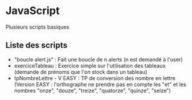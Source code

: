 # JavaScript
Plusieurs scripts basiques

## Liste des scripts
- "boucle alert.js" : Fait une boucle de n alerts (n est demandé à l'user)
- exerciceTableau : Exercice simple sur l'utilisation des tableaux (demande de prénoms que l'on stock dans un tableau)
- tpNombreLettre - V EASY : TP de conversion des nombre en lettre (Version EASY : l'orthographe ne prendre pas en compte les "et" et les nombres "onze", "douze", "treize", "quatorze", "quinze", "seize")
